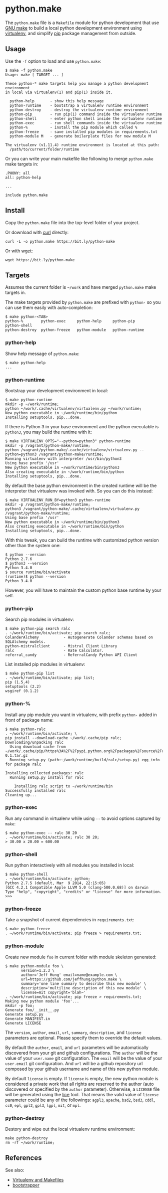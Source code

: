 python.make
===========

The `python.make` file is a `Makefile` module for python development that use
[GNU make][gmake] to build a local python development environment using
[virtualenv][virtualenv], and simplify [pip][pip] package management from
outside.

[virtualenv]: https://virtualenv.pypa.io/
[pip]: https://pypi.python.org/pypi/pip
[gmake]: http://www.gnu.org/software/make/


Usage
-----

Use the `-f` option to load and use `python.make`:

	$ make -f python.make
	Usage: make [ TARGET ... ]
	
	These python-* make targets help you manage a python development environment
	in local via virtualenv(1) and pip(1) inside it.
	
	  python-help       - show this help message
	  python-runtime    - bootstrap a virtualenv runtime environment
	  python-destroy    - destroy the virtualenv runtime environment
	  python-pip        - run pip(1) command inside the virtualenv runtime
	  python-shell      - enter python shell inside the virtualenv runtime
	  python-exec       - run shell commands inside the virtualenv runtime
	  python-%          - install the pip module which called %
	  python-freeze     - save installed pip modules in requirements.txt
	  python-module M   - generate boilerplate files for new module M
	
	The virtualenv (v1.11.4) runtime environment is located at this path:
	  /path/to/current/folder/runtime

Or you can write your main makefile like following to merge `python.make` make
targets in:

	.PHONY: all
	all: python-help
	
	...
	
	include python.make


Install
-------

Copy the `python.make` file into the top-level folder of your project.

Or download with [curl](http://curl.haxx.se/) directly:

	curl -L -o python.make https://bit.ly/python-make

Or with [wget](https://www.gnu.org/software/wget/):

	wget https://bit.ly/python-make


Targets
-------

Assumes the current folder is `~/work` and have merged `python.make` make
targets in.

The make targets provided by `python.make` are prefixed with `python-` so you
can use them easily with auto-completion:

	$ make python-<TAB>
	python-%        python-exec     python-help     python-pip      python-shell
	python-destroy  python-freeze   python-module   python-runtime

### python-help

Show help message of `python.make`:

	$ make python-help
	...

### python-runtime

Bootstrap your development environment in local:

	$ make python-runtime
	mkdir -p ~/work/runtime;
	python ~/work/.cache/virtualenv/virtualenv.py ~/work/runtime;
	New python executable in ~/work/runtime/bin/python
	Installing setuptools, pip...done.

If there is Python 3 in your base environment and the python executable is
`python3`, you may build the runtime with it:

	$ make VIRTUALENV_OPTS="--python=python3" python-runtime
	mkdir -p /vagrant/python-make/runtime;
	python /vagrant/python-make/.cache/virtualenv/virtualenv.py --python=python3 /vagrant/python-make/runtime;
	Running virtualenv with interpreter /usr/bin/python3
	Using base prefix '/usr'
	New python executable in ~/work/runtime/bin/python3
	Also creating executable in ~/work/runtime/bin/python
	Installing setuptools, pip...done.

By default the base python environment in the created runtime will be the
interpreter that virtualenv was invoked with. So you can do this instead:

	$ make VIRTUALENV_RUN_BY=python3 python-runtime
	mkdir -p /vagrant/python-make/runtime;
	python3 /vagrant/python-make/.cache/virtualenv/virtualenv.py  /vagrant/python-make/runtime;
	Using base prefix '/usr'
	New python executable in ~/work/runtime/bin/python3
	Also creating executable in ~/work/runtime/bin/python
	Installing setuptools, pip...done.

With this tweak, you can build the runtime with customized python version other
than the system one:

	$ python --version
	Python 2.7.6
	$ python3 --version
	Python 3.4.0
	$ source runtime/bin/activate
	(runtime)$ python --version
	Python 3.4.0

However, you will have to maintain the custom python base runtime by your self.

### python-pip

Search pip modules in virtualenv:

	$ make python-pip search ralc
	. ~/work/runtime/bin/activate; pip search ralc;
	ColanderAlchemy           - Autogenerate Colander schemas based on SQLAlchemy models.
	python-mistralclient      - Mistral Client Library
	ralc                      - Rate Calculator.
	referral_candy            - ReferralCandy Python API Client

List installed pip modules in virtualenv:

	$ make python-pip list
	. ~/work/runtime/bin/activate; pip list;
	pip (1.5.4)
	setuptools (2.2)
	wsgiref (0.1.2)

### python-%

Install any pip module you want in virtualenv, with prefix `python-` added in front of package name:

	$ make python-ralc
	. ~/work/runtime/bin/activate; \
	pip install --download-cache ~/work/.cache/pip ralc;
	Downloading/unpacking ralc
	  Using download cache from ~/work/.cache/pip/https%3A%2F%2Fpypi.python.org%2Fpackages%2Fsource%2Fr%2Fralc%2Fralc-0.1.tar.gz
	  Running setup.py (path:~/work/runtime/build/ralc/setup.py) egg_info for package ralc
	
	Installing collected packages: ralc
	  Running setup.py install for ralc
	
	    Installing ralc script to ~/work/runtime/bin
	Successfully installed ralc
	Cleaning up...

### python-exec

Run any command in virtualenv while using `--` to avoid options captured by `make`:

	$ make python-exec -- ralc 30 20
	. ~/work/runtime/bin/activate; ralc 30 20;
	> 30.00 x 20.00 = 600.00

### python-shell

Run python interactively with all modules you installed in local:

	$ make python-shell
	. ~/work/runtime/bin/activate; python;
	Python 2.7.5 (default, Mar  9 2014, 22:15:05)
	[GCC 4.2.1 Compatible Apple LLVM 5.0 (clang-500.0.68)] on darwin
	Type "help", "copyright", "credits" or "license" for more information.
	>>>

### python-freeze

Take a snapshot of current dependencies in `requirements.txt`:

	$ make python-freeze
	. ~/work/runtime/bin/activate; pip freeze > requirements.txt;

### python-module

Create new module `foo` in current folder with module skeleton generated:

	$ make python-module foo \
	       version=1.2.3 \
	       author='Jeff Hung' email=name@example.com \
	       url=https://github.com/jeffhung/python.make \
	       summary='one line summary to describe this new module' \
	       description='multiline description of this new module' \
	       license=mit copyright='blah~'
	. ~/work/runtime/bin/activate; pip freeze > requirements.txt;
	Making new python module 'foo'...
	mkdir -p foo;
	Generate foo/__init__.py
	Generate setup.py
	Generate MANIFEST.in
	Generate LICENSE

The `version`, `author`, `email`, `url`, `summary`, `description`, and
`license` parameters are optional. Please specify them to override the default
values.

By default the `author`, `email`, and `url` parameters will be automatically
discovered from your git and github configurations. The `author` will be the
value of your `user.name` git configuration. The `email` will be the value of
your `user.email` git configuration. And `url` will be a github repository url
composed by your github username and name of this new python module.

By default `license` is empty. If `license` is empty, the new python module is
considered a private work that all rights are reserved to the author (auto
discovered or specified by the `author` parameter). Otherwise, a `LICENSE` file
will be generated using the [lice][lice] tool.  That means the valid value of
`license` parameter could be any of the followings: `agpl3`, `apache`, `bsd2`,
`bsd3`, `cddl`, `cc0`, `epl`, `gpl2`, `gpl3`, `lgpl`, `mit`, or `mpl`.

[lice]: https://pypi.python.org/pypi/lice

### python-destroy

Destory and wipe out the local virtualenv runtime environment:

	make python-destroy
	rm -rf ~/work/runtime;


References
----------

See also:

  * [Virtualenv and Makefiles](http://blog.bottlepy.org/2012/07/16/virtualenv-and-makefiles.html)
  * [bootstrapper](https://pypi.python.org/pypi/bootstrapper)

